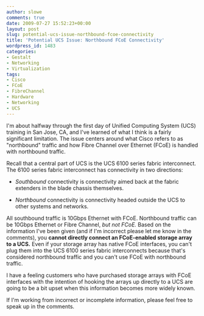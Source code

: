 ```yaml
---
author: slowe
comments: true
date: 2009-07-27 15:52:23+00:00
layout: post
slug: potential-ucs-issue-northbound-fcoe-connectivity
title: 'Potential UCS Issue: Northbound FCoE Connectivity'
wordpress_id: 1483
categories:
- Gestalt
- Networking
- Virtualization
tags:
- Cisco
- FCoE
- FibreChannel
- Hardware
- Networking
- UCS
---
```


I'm about halfway through the first day of Unified Computing System (UCS) training in San Jose, CA, and I've learned of what I think is a fairly significant limitation. The issue centers around what Cisco refers to as "northbound" traffic and how Fibre Channel over Ethernet (FCoE) is handled with northbound traffic.

Recall that a central part of UCS is the UCS 6100 series fabric interconnect. The 6100 series fabric interconnect has connectivity in two directions:

* _Southbound_ connectivity is connectivity aimed back at the fabric extenders in the blade chassis themselves.

* _Northbound_ connectivity is connectivity headed outside the UCS to other systems and networks.

All southbound traffic is 10Gbps Ethernet with FCoE. Northbound traffic can be 10Gbps Ethernet or Fibre Channel, _but not FCoE._ Based on the information I've been given (and if I'm incorrect please let me know in the comments), you **cannot directly connect an FCoE-enabled storage array to a UCS.** Even if your storage array has native FCoE interfaces, you can't plug them into the UCS 6100 series fabric interconnects because that's considered northbound traffic and you can't use FCoE with northbound traffic.

I have a feeling customers who have purchased storage arrays with FCoE interfaces with the intention of hooking the arrays up directly to a UCS are going to be a bit upset when this information becomes more widely known.

If I'm working from incorrect or incomplete information, please feel free to speak up in the comments.
